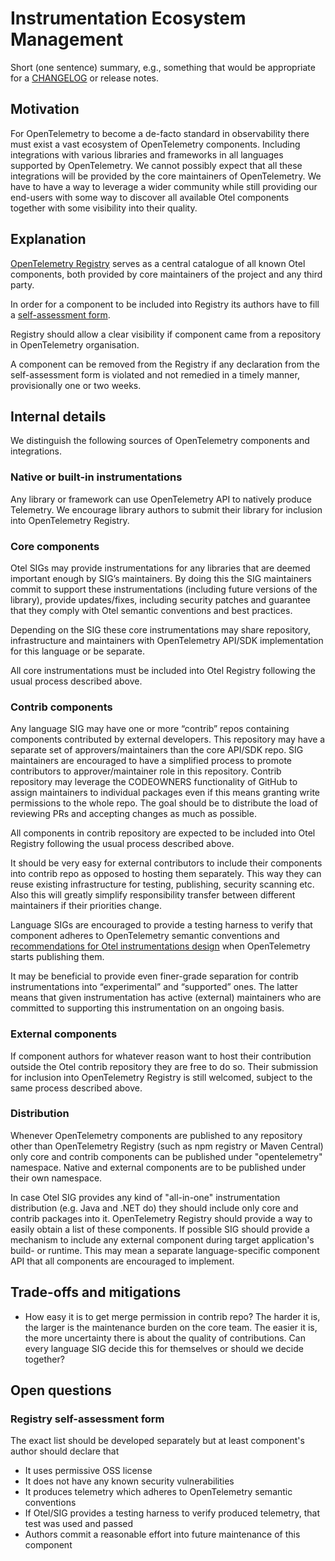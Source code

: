 # Instrumentation Ecosystem Management

Short (one sentence) summary, e.g., something that would be appropriate for a [CHANGELOG](https://keepachangelog.com/) or release notes.

## Motivation

For OpenTelemetry to become a de-facto standard in observability there must exist a vast ecosystem of OpenTelemetry components.
Including integrations with various libraries and frameworks in all languages supported by OpenTelemetry.
We cannot possibly expect that all these integrations will be provided by the core maintainers of OpenTelemetry.
We have to have a way to leverage a wider community while still providing our end-users with some way to discover
all available Otel components together with some visibility into their quality.

## Explanation

[OpenTelemetry Registry](https://opentelemetry.io/registry/) serves as a central catalogue of all known Otel components,
both provided by core maintainers of the project and any third party.

In order for a component to be included into Registry its authors have to fill a [self-assessment form](#registry-self-assessment-form).

Registry should allow a clear visibility if component came from a repository in OpenTelemetry organisation.

A component can be removed from the Registry if any declaration from the self-assessment form is violated and not remedied
in a timely manner, provisionally one or two weeks.

## Internal details

We distinguish the following sources of OpenTelemetry components and integrations.

### Native or built-in instrumentations

Any library or framework can use OpenTelemetry API to natively produce Telemetry.
We encourage library authors to submit their library for inclusion into OpenTelemetry Registry.

### Core components

Otel SIGs may provide instrumentations for any libraries that are deemed important enough by SIG’s maintainers.
By doing this the SIG maintainers commit to support these instrumentations (including future versions of the library),
provide updates/fixes, including security patches and guarantee that they comply with Otel semantic conventions and best practices.

Depending on the SIG these core instrumentations may share repository, infrastructure and maintainers with
OpenTelemetry API/SDK implementation for this language or be separate.

All core instrumentations must be included into Otel Registry following the usual process described above.

### Contrib components

Any language SIG may have one or more “contrib” repos containing components contributed by external developers.
This repository may have a separate set of approvers/maintainers than the core API/SDK repo.
SIG maintainers are encouraged to have a simplified process to promote contributors to approver/maintainer role in this repository. 
Contrib repository may leverage the CODEOWNERS functionality of GitHub to assign maintainers to individual packages
even if this means granting write permissions to the whole repo.
The goal should be to distribute the load of reviewing PRs and accepting changes as much as possible.

All components in contrib repository are expected to be included into Otel Registry following the usual process described above.

It should be very easy for external contributors to include their components into contrib repo as opposed to hosting them separately.
This way they can reuse existing infrastructure for testing, publishing, security scanning etc.
Also this will greatly simplify responsibility transfer between different maintainers if their priorities change. 

Language SIGs are encouraged to provide a testing harness to verify that component adheres to OpenTelemetry semantic conventions
and [recommendations for Otel instrumentations design](https://docs.google.com/document/d/1YNRCg9fdjJgZRs56vvf7rfFPk06mhp781sWHYypOaAk/edit#)
when OpenTelemetry starts publishing them.

It may be beneficial to provide even finer-grade separation for contrib instrumentations into “experimental” and “supported” ones.
The latter means that given instrumentation has active (external) maintainers who are committed to supporting this instrumentation on an ongoing basis.

### External components

If component authors for whatever reason want to host their contribution outside the Otel contrib repository they are free to do so.
Their submission for inclusion into OpenTelemetry Registry is still welcomed, subject to the same process described above. 

### Distribution

Whenever OpenTelemetry components are published to any repository other than OpenTelemetry Registry (such as npm registry or Maven Central)
only core and contrib components can be published under "opentelemetry" namespace.
Native and external components are to be published under their own namespace. 

In case Otel SIG provides any kind of "all-in-one" instrumentation distribution (e.g. Java and .NET do) they should include
only core and contrib packages into it.
OpenTelemetry Registry should provide a way to easily obtain a list of these components.
If possible SIG should provide a mechanism to include any external component during target application's build- or runtime.
This may mean a separate language-specific component API that all components are encouraged to implement.

## Trade-offs and mitigations

* How easy it is to get merge permission in contrib repo?
The harder it is, the larger is the maintenance burden on the core team.
The easier it is, the more uncertainty there is about the quality of contributions.
Can every language SIG decide this for themselves or should we decide together?

## Open questions

### Registry self-assessment form
The exact list should be developed separately but at least component's author should declare that
* It uses permissive OSS license
* It does not have any known security vulnerabilities
* It produces telemetry which adheres to OpenTelemetry semantic conventions
* If Otel/SIG provides a testing harness to verify produced telemetry, that test was used and passed 
* Authors commit a reasonable effort into future maintenance of this component
